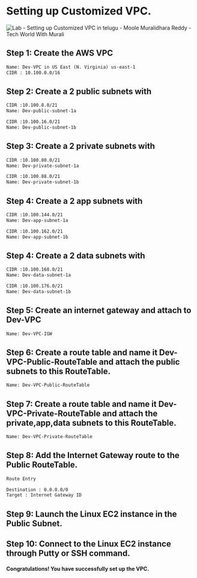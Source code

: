 # Setting up Customized VPC.
![Lab - Setting up Customized VPC in telugu - Moole Muralidhara Reddy - Tech World With Murali](https://github.com/techworldwithmurali/aws-zero-to-hero/blob/main/Day-13/images/Day%20%2013-%20Lab%20-%20Setting%20up%20Customized%20VPC%20-%20Moole%20Muralidhara%20Reddy%20-%20Tech%20World%20with%20Murali.png)

## Step 1: Create the AWS VPC
```xml
Name: Dev-VPC in US East (N. Virginia) us-east-1
CIDR : 10.100.0.0/16
```
## Step 2: Create a 2 public subnets with
```xml
CIDR :10.100.8.0/21
Name: Dev-public-subnet-1a

CIDR :10.100.16.0/21
Name: Dev-public-subnet-1b

```
## Step 3: Create a 2 private subnets with
```xml
CIDR :10.100.80.0/21
Name: Dev-private-subnet-1a

CIDR :10.100.88.0/21
Name: Dev-private-subnet-1b

```

## Step 4: Create a 2 app subnets with
```xml
CIDR :10.100.144.0/21
Name: Dev-app-subnet-1a

CIDR :10.100.162.0/21
Name: Dev-app-subnet-1b

```
## Step 4: Create a 2 data subnets with
```xml
CIDR :10.100.168.0/21
Name: Dev-data-subnet-1a

CIDR :10.100.176.0/21
Name: Dev-data-subnet-1b

```

## Step 5: Create an internet gateway and attach to Dev-VPC
```xml
Name: Dev-VPC-IGW
```
## Step 6: Create a route table and name it Dev-VPC-Public-RouteTable and attach the public subnets to this RouteTable.
```xml
Name: Dev-VPC-Public-RouteTable
```

## Step 7: Create a route table and name it Dev-VPC-Private-RouteTable and attach the private,app,data subnets to this RouteTable.

```xml
Name: Dev-VPC-Private-RouteTable
```

## Step 8: Add the Internet Gateway route to the Public RouteTable.

```xml
Route Entry

Destination : 0.0.0.0/0
Target : Internet Gateway ID
```

## Step 9: Launch the Linux EC2 instance in the Public Subnet.
## Step 10: Connect to the Linux EC2 instance through Putty or SSH command.

#### Congratulations! You have successfully set up the VPC.
